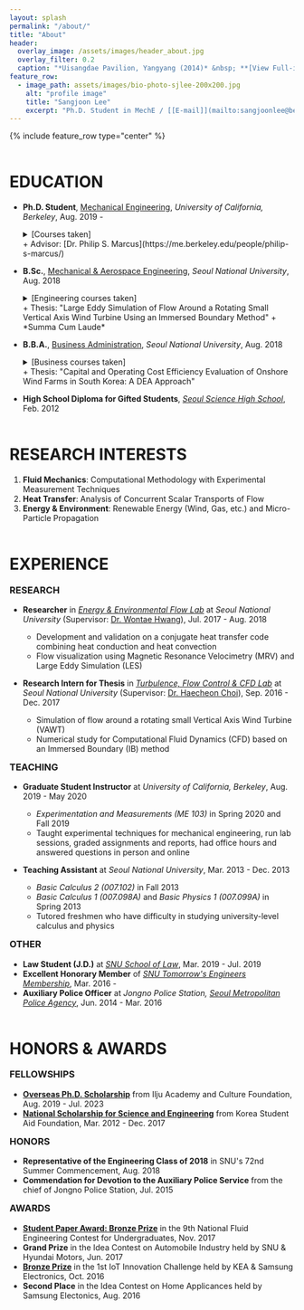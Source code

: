 ```yaml
---
layout: splash
permalink: "/about/"
title: "About"
header:
  overlay_image: /assets/images/header_about.jpg
  overlay_filter: 0.2
  caption: "*Uisangdae Pavilion, Yangyang (2014)* &nbsp; **[View Full-image](/assets/photographs/ui_sang_dae_yang_yang_2014.jpg)**"
feature_row:
  - image_path: assets/images/bio-photo-sjlee-200x200.jpg
    alt: "profile image"
    title: "Sangjoon Lee"
    excerpt: "Ph.D. Student in MechE / [[E-mail]](mailto:sangjoonlee@berkeley.edu)"
---
```


{% include feature_row type="center" %}

# EDUCATION

- **Ph.D. Student**, [Mechanical Engineering](http://me.berkeley.edu/), *University of California, Berkeley*, Aug. 2019 -
    <details>
      <summary>[Courses taken]</summary>
    
      <small>Advanced Fluid Mechanics 1, Engineering Aerodynamics</small>
    </details>
  + Advisor: [Dr. Philip S. Marcus](https://me.berkeley.edu/people/philip-s-marcus/)
- **B.Sc.**, [Mechanical & Aerospace Engineering](http://me.snu.ac.kr/eng/default.html), *Seoul National University*, Aug. 2018
    <details>
      <summary>[Engineering courses taken]</summary>
    
      <small>Applied Fluid Mechanics, Creative Engineering Design, Digital Computer Concept and Practice, Digital Fabrication and Manufacturing, Dynamics, Engineering Mathematics (1 & 2), Fluid Mechanics, Heat Transfer, Introduction to Electrical and Computer Engineering, Management in Mechanical Engineering (1 & 2), Manufacturing Processes, Mechanical Drawing, Mechanical Engineering Lab. (1 & 2), Mechanical System Design Project (1 & 2), Mechanics and Design, Solid Mechanics, Thermodynamics, Writing in Science & Technology</small>
    </details>
  + Thesis: "Large Eddy Simulation of Flow Around a Rotating Small Vertical Axis Wind Turbine Using an Immersed Boundary Method"
  + *Summa Cum Laude*

- **B.B.A.**, [Business Administration](http://cba.snu.ac.kr/en), *Seoul National University*, Aug. 2018
    <details>
      <summary>[Business courses taken]</summary>
    
      <small>Capital Markets and Accounting, Corporate Strategy, Fundamentals of Economics, Human Resource Management, International Business Management, Management Information System, Management Science, Managerial Accounting, Marketing Management, Mathematics for Economics, Operations Management, Principles of Accounting, Principles of Management</small>
    </details>
  + Thesis: "Capital and Operating Cost Efficiency Evaluation of Onshore Wind Farms in South Korea: A DEA Approach" 
- **High School Diploma for Gifted Students**, *[Seoul Science High School](http://en.sshs.hs.kr)*, Feb. 2012

# RESEARCH INTERESTS

1. **Fluid Mechanics**: Computational Methodology with Experimental Measurement Techniques
2. **Heat Transfer**: Analysis of Concurrent Scalar Transports of Flow
3. **Energy & Environment**: Renewable Energy (Wind, Gas, etc.) and Micro-Particle Propagation

# EXPERIENCE

### RESEARCH

- **Researcher** in *[Energy & Environmental Flow Lab](http://eeflow.snu.ac.kr)* at *Seoul National University* (Supervisor: [Dr. Wontae Hwang](http://me.snu.ac.kr/eng/01_intro/faculty/137.html)), Jul. 2017 - Aug. 2018
  + Development and validation on a conjugate heat transfer code combining heat conduction and heat convection
  + Flow visualization using Magnetic Resonance Velocimetry (MRV) and Large Eddy Simulation (LES)

- **Research Intern for Thesis** in *[Turbulence, Flow Control & CFD Lab](http://tfc.snu.ac.kr)* at *Seoul National University* (Supervisor: [Dr. Haecheon Choi](http://me.snu.ac.kr/eng/01_intro/faculty/39.html)), Sep. 2016 - Dec. 2017
  + Simulation of flow around a rotating small Vertical Axis Wind Turbine (VAWT)
  + Numerical study for Computational Fluid Dynamics (CFD) based on an Immersed Boundary (IB) method

### TEACHING

- **Graduate Student Instructor** at *University of California, Berkeley*, Aug. 2019 - May 2020
  + *Experimentation and Measurements (ME 103)* in Spring 2020 and Fall 2019
  + Taught experimental techniques for mechanical engineering, run lab sessions, graded assignments and reports, had office hours and answered questions in person and online

- **Teaching Assistant** at *Seoul National University*, Mar. 2013 - Dec. 2013
  + *Basic Calculus 2 (007.102)* in Fall 2013
  + *Basic Calculus 1 (007.098A)* and *Basic Physics 1 (007.099A)* in Spring 2013
  + Tutored freshmen who have difficulty in studying university-level calculus and physics

### OTHER

- **Law Student (J.D.)** at *[SNU School of Law](http://law.snu.ac.kr/index_en.php)*, Mar. 2019 - Jul. 2019
- **Excellent Honorary Member** of *[SNU Tomorrow's Engineers Membership](https://honor.snu.ac.kr)*, Mar. 2016 -
- **Auxiliary Police Officer** at *Jongno Police Station, [Seoul Metropolitan Police Agency](https://www.smpa.go.kr/home/homeIndexEng.do?menuCode=eng)*, Jun. 2014 - Mar. 2016

# HONORS & AWARDS

### FELLOWSHIPS

- **[Overseas Ph.D. Scholarship](http://www.taekwanggroup.co.kr/homepage/eng/iljuFoundationIntro.do)** from Ilju Academy and Culture Foundation, Aug. 2019 - Jul. 2023
- **[National Scholarship for Science and Engineering](http://www.kosaf.go.kr/eng/jsp/aid/aid02_01_01.jsp?ttab1=0)** from Korea Student Aid Foundation, Mar. 2012 - Dec. 2017

### HONORS

- **Representative of the Engineering Class of 2018** in SNU's 72nd Summer Commencement, Aug. 2018
- **Commendation for Devotion to the Auxiliary Police Service** from the chief of Jongno Police Station, Jul. 2015

### AWARDS

- **[Student Paper Award: Bronze Prize](http://www.dbpia.co.kr/journal/articleDetail?nodeId=NODE07287580&language=ko_KR#)** in the 9th National Fluid Engineering Contest for Undergraduates, Nov. 2017
- **Grand Prize** in the Idea Contest on Automobile Industry held by SNU & Hyundai Motors, Jun. 2017
- **[Bronze Prize](http://www.iotchallenge.kr/prize-list.php?boardid=prize&mode=view&idx=21&sk=&sw=&offset=&category=2016)** in the 1st IoT Innovation Challenge held by KEA & Samsung Electronics, Oct. 2016
- **Second Place** in the Idea Contest on Home Applicances held by Samsung Electonics, Aug. 2016
  
<!-- <br>
[LinkedIn](https://www.linkedin.com/in/sangjoonlee93) / [Facebook](https://www.facebook.com/jun9303) -->

<style type="text/css">
.archive__item {
	text-align:center !important;
}
.archive__item {
	margin-bottom: 0px;
}
.archive__item-teaser img {
	max-width:150px;
    border-radius: 50%;
    padding: 5px;
    border: 1px solid #bfbfbf;
}
h1 {
	margin-top:2em;
}
h3 {
	margin-top:0.5em;
}
</style>
